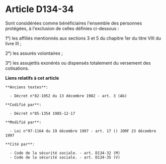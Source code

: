# Article D134-34

Sont considérées comme bénéficiaires l'ensemble des personnes protégées, à l'exclusion de celles définies ci-dessous : 

1°) les affiliés mentionnés aux sections 3 et 5 du chapitre 1er du titre VIII du livre III ; 

2°) les assurés volontaires ; 

3°) les assujettis exonérés ou dispensés totalement du versement des cotisations.

**Liens relatifs à cet article**

	**Anciens textes**:

	  - Décret n°82-1052 du 13 décembre 1982 - art. 3 (Ab)

	**Codifié par**:

	  - Décret n°85-1354 1985-12-17

	**Modifié par**:

	  - Loi n°97-1164 du 19 décembre 1997 - art. 17 () JORF 23 décembre 1997

	**Cité par**:

	  - Code de la sécurité sociale. - art. D134-32 (M)
	  - Code de la sécurité sociale. - art. D134-35 (V)
